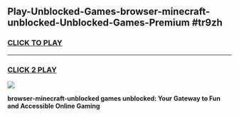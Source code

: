 
## Play-Unblocked-Games-browser-minecraft-unblocked-Unblocked-Games-Premium #tr9zh
<h3>
<a href="https://premium.freeplayer.one?title=browser-minecraft-unblocked&ref=12M">CLICK TO PLAY</a></h3>
<hr>

<h3>
<a href="https://premium.freeplayer.one?title=browser-minecraft-unblocked&ref=12M">CLICK 2 PLAY</a>
  
</h3>

<a href="https://premium.freeplayer.one?title=browser-minecraft-unblocked&ref=12M"><img src="https://clearcache.store/games.png"></a>


**browser-minecraft-unblocked games unblocked: Your Gateway to Fun and Accessible Online Gaming**
